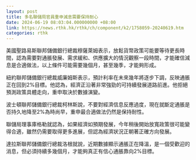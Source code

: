 ```yaml
---
layout: post
title: 多名聯儲局官員重申減息需要保持耐心
date: 2024-06-19 08:03:04.000000000 +08:00
link: https://news.rthk.hk/rthk/ch/component/k2/1758059-20240619.htm
categories: rthk
---
```


美國聖路易斯聯邦儲備銀行總裁穆薩萊姆表示，放鬆貨幣政策可能要等待更長時間，認為需要對通脹發展、需求緩和、供應擴大的情況觀察一段時間，才能確信減息是合適做法，以上條件可能需要幾個月，甚至幾季，才能夠形成。

紐約聯邦儲備銀行總裁威廉姆斯表示，預計利率在未來幾年將逐步下調，反映通脹正在回到2%目標。他認為，經濟正沿著非常強勁的可持續發展道路前進。他拒絕預測政策具體走向，重申取決於數據演變。

波士頓聯邦儲備銀行總裁柯林斯說，不要對經濟信息反應過度，現在就斷定通脹是否持久地降至2%為時尚早，重申最合適做法仍然是保持耐性。

聯儲局理事庫格勒就認為，如果經濟如預期發展，今年稍後開始放寬政策很可能變得合適，雖然仍需要取得更多進展，但認為經濟狀況正朝著正確方向發展。

達拉斯聯邦儲備銀行總裁洛根就說，近期數據顯示通脹正在降溫，是一個受歡迎的消息，但必須持續多幾個月，才能夠真正有信心通脹靠向2%目標。
